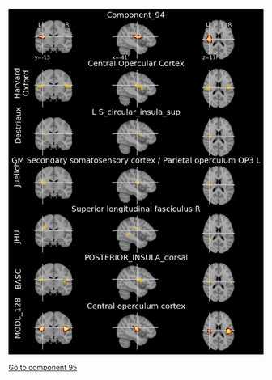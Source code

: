 


![94](preliminary/94.jpg "Component 94")

[Go to component 95](https://parietal-inria.github.io/MODL_atlas/512/95 "Component 95")